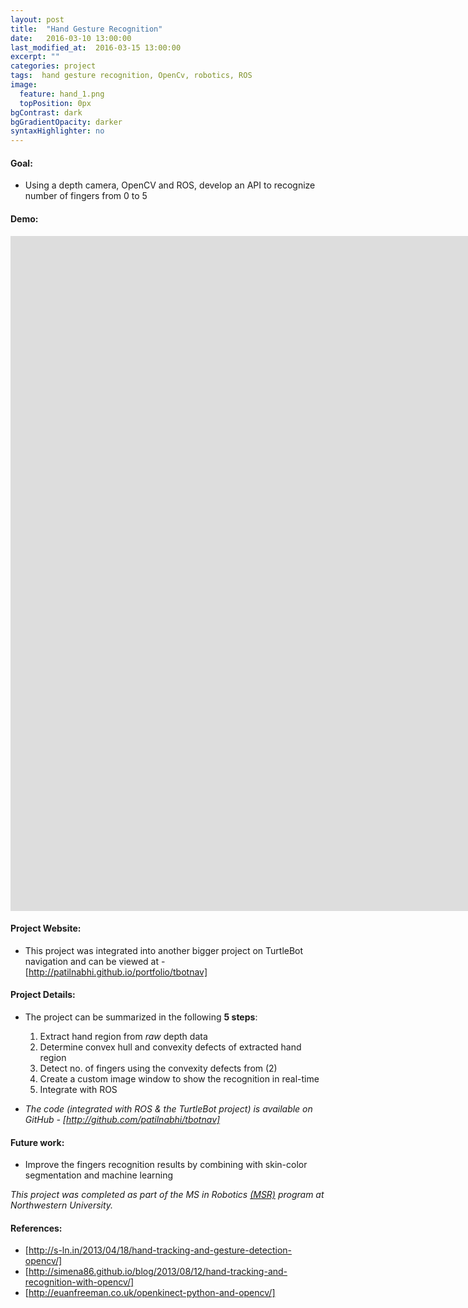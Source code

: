 ```yaml
---
layout: post
title:  "Hand Gesture Recognition"
date:   2016-03-10 13:00:00
last_modified_at:  2016-03-15 13:00:00
excerpt: ""
categories: project
tags:  hand gesture recognition, OpenCv, robotics, ROS
image:
  feature: hand_1.png
  topPosition: 0px
bgContrast: dark
bgGradientOpacity: darker
syntaxHighlighter: no
---
```

<h4>Goal:</h4>

* Using a depth camera, OpenCV and ROS, develop an API to recognize number of fingers from 0 to 5

<h4>Demo:</h4>

<p><center><iframe width="1920" height="1080" src="https://www.youtube.com/embed/u7TcyaLekFg" frameborder="0" allowfullscreen></iframe></center></p>

<h4>Project Website:</h4>  

* This project was integrated into another bigger project on TurtleBot navigation and can be viewed at - [http://patilnabhi.github.io/portfolio/tbotnav] 

<h4>Project Details:</h4>

* The project can be summarized in the following **5 steps**:

	1. Extract hand region from *raw* depth data  
	2. Determine convex hull and convexity defects of extracted hand region 
	3. Detect no. of fingers using the convexity defects from (2) 
	4. Create a custom image window to show the recognition in real-time  
	5. Integrate with ROS  
* *The code (integrated with ROS & the TurtleBot project) is available on GitHub - [http://github.com/patilnabhi/tbotnav]*

<h4>Future work:</h4>
    
* Improve the fingers recognition results by combining with skin-color segmentation and machine learning

*This project was completed as part of the MS in Robotics [(MSR)] program at Northwestern University.*

<h4>References:</h4>

* [http://s-ln.in/2013/04/18/hand-tracking-and-gesture-detection-opencv/]
* [http://simena86.github.io/blog/2013/08/12/hand-tracking-and-recognition-with-opencv/]
* [http://euanfreeman.co.uk/openkinect-python-and-opencv/]


[http://patilnabhi.github.io/portfolio/tbotnav]: http://patilnabhi.github.io/portfolio/tbotnav
[http://github.com/patilnabhi/tbotnav]: http://github.com/patilnabhi/tbotnav
[ROS]: http://www.ros.org/
[NU]: http://www.mccormick.northwestern.edu/robotics/
[OpenCV]: http://opencv.org/
[Rviz]: http://wiki.ros.org/rviz
[http://s-ln.in/2013/04/18/hand-tracking-and-gesture-detection-opencv/]: http://s-ln.in/2013/04/18/hand-tracking-and-gesture-detection-opencv/
[http://simena86.github.io/blog/2013/08/12/hand-tracking-and-recognition-with-opencv/]: http://simena86.github.io/blog/2013/08/12/hand-tracking-and-recognition-with-opencv/
[http://euanfreeman.co.uk/openkinect-python-and-opencv/]: http://euanfreeman.co.uk/openkinect-python-and-opencv/
[(MSR)]: http://www.mccormick.northwestern.edu/robotics/meet-students/profiles-2015-2016/patil-abhishek.html